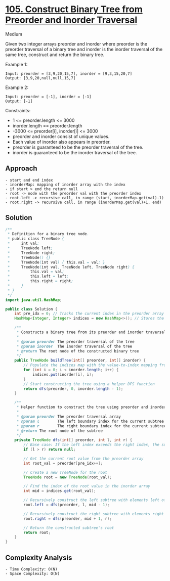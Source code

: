 # [105. Construct Binary Tree from Preorder and Inorder Traversal](https://leetcode.com/problems/construct-binary-tree-from-preorder-and-inorder-traversal/)
Medium


Given two integer arrays preorder and inorder where preorder is the preorder traversal of a binary tree and inorder is the inorder traversal of the same tree, construct and return the binary tree.

 

Example 1:

```
Input: preorder = [3,9,20,15,7], inorder = [9,3,15,20,7]
Output: [3,9,20,null,null,15,7]
```
Example 2:
```
Input: preorder = [-1], inorder = [-1]
Output: [-1]
 ```

Constraints:

- 1 <= preorder.length <= 3000
- inorder.length == preorder.length
- -3000 <= preorder[i], inorder[i] <= 3000
- preorder and inorder consist of unique values.
- Each value of inorder also appears in preorder.
- preorder is guaranteed to be the preorder traversal of the tree.
- inorder is guaranteed to be the inorder traversal of the tree.

## Approach
```
- start and end index
- inorderMap: mapping of inorder array with the index
- if start > end the return null
- root -> node with the preorder val with the preorder index
- root.left -> recursive call, in range (start, inorderMap.get(val)-1)
- root.right -> recursive call, in range (inorderMap.get(val)+1, end)
```

## Solution
```java
/**
 * Definition for a binary tree node.
 * public class TreeNode {
 *     int val;
 *     TreeNode left;
 *     TreeNode right;
 *     TreeNode() {}
 *     TreeNode(int val) { this.val = val; }
 *     TreeNode(int val, TreeNode left, TreeNode right) {
 *         this.val = val;
 *         this.left = left;
 *         this.right = right;
 *     }
 * }
 */
import java.util.HashMap;

public class Solution {
    int pre_idx = 0; // Tracks the current index in the preorder array
    HashMap<Integer, Integer> indices = new HashMap<>(); // Stores the index of each value in the inorder array

    /**
     * Constructs a binary tree from its preorder and inorder traversal arrays.
     *
     * @param preorder The preorder traversal of the tree
     * @param inorder  The inorder traversal of the tree
     * @return The root node of the constructed binary tree
     */
    public TreeNode buildTree(int[] preorder, int[] inorder) {
        // Populate the indices map with the value-to-index mapping from the inorder array
        for (int i = 0; i < inorder.length; i++) {
            indices.put(inorder[i], i);
        }
        // Start constructing the tree using a helper DFS function
        return dfs(preorder, 0, inorder.length - 1);
    }

    /**
     * Helper function to construct the tree using preorder and inorder traversals.
     *
     * @param preorder The preorder traversal array
     * @param l        The left boundary index for the current subtree in the inorder array
     * @param r        The right boundary index for the current subtree in the inorder array
     * @return The root node of the subtree
     */
    private TreeNode dfs(int[] preorder, int l, int r) {
        // Base case: If the left index exceeds the right index, the subtree is empty
        if (l > r) return null;

        // Get the current root value from the preorder array
        int root_val = preorder[pre_idx++];

        // Create a new TreeNode for the root
        TreeNode root = new TreeNode(root_val);

        // Find the index of the root value in the inorder array
        int mid = indices.get(root_val);

        // Recursively construct the left subtree with elements left of 'mid' in the inorder array
        root.left = dfs(preorder, l, mid - 1);

        // Recursively construct the right subtree with elements right of 'mid' in the inorder array
        root.right = dfs(preorder, mid + 1, r);

        // Return the constructed subtree's root
        return root;
    }
}

```

## Complexity Analysis
```
- Time Complexity: O(N)
- Space Complexity: O(N)
```
